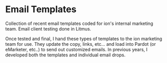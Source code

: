 # Email Templates

Collection of recent email templates coded for ion's internal marketing team. Email client testing done in Litmus.

Once tested and final, I hand these types of templates to the ion marketing team for use. They update the copy, links, etc... and load into Pardot (or eMarketer, etc..) to send out customized emails. In previous years, I developed both the templates and individual email drops. 
